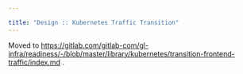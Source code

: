 ```yaml
---

title: "Design :: Kubernetes Traffic Transition"
---
```








Moved to https://gitlab.com/gitlab-com/gl-infra/readiness/-/blob/master/library/kubernetes/transition-frontend-traffic/index.md .
